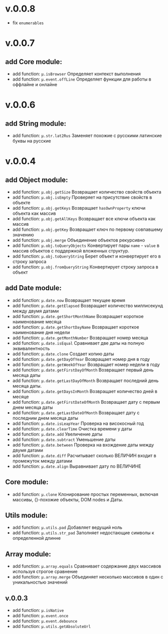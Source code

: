 # v.0.0.8
- fix `enumerables`

# v.0.0.7

## add Core module:

- add function: `µ.isBrowser`	Определяет контекст выполнения
- add function: `µ.event.offLine`	Определяет функции для работы в оффлайне и онлайне


# v.0.0.6

## add String module:

- add function: `µ.str.lat2Rus`	Заменяет похожие с русскими латинские буквы на русские


# v.0.0.4

## add Object module:

  - add function: `µ.obj.getSize`	Возвращает количество свойств объекта
  - add function: `µ.obj.isEmpty`	Проверяет на присутствие свойств в объекте
  - add function: `µ.obj.getKeys`	Возвращает `hasOwnProperty` ключи объекта как массив
  - add function: `µ.obj.getAllKeys`	Возвращает все ключи объекта как массив
  - add function: `µ.obj.getKey`	Возвращает ключ по первому совпавшему значению
  - add function: `µ.obj.merge`	Объединение объектов рекурсивно
  - add function: `µ.obj.toQueryObjects`	Конвертирует пары `name` - `value` в массив объектов с поддержкой вложенных структур.
  - add function: `µ.obj.toQueryString`	Берет объект и конвертирует его в строку запроса
  - add function: `µ.obj.fromQueryString`	Конвертирует строку запроса в объект


## add Date module:

  - add function: `µ.date.now`	Возвращает текущее время
  - add function: `µ.date.getElapsed`	Возвращает количество миллисекунд между двумя датами
  - add function: `µ.date.getShortMonthName`	Возвращает короткое наименование месяца
  - add function: `µ.date.getShortDayName`	Возвращает короткое наименование дня недели
  - add function: `µ.date.getMonthNumber`	Возвращает номер месяца
  - add function: `µ.date.isEqual`	Сравнивает две даты на полную эквивалентность
  - add function: `µ.date.clone`	Создает копию даты
  - add function: `µ.date.getDayOfYear`	Возвращает номер дня в году
  - add function: `µ.date.getWeekOfYear`	Возвращает номер недели в году
  - add function: `µ.date.getFirstDayOfMonth`	Возвращает первый день месяца даты
  - add function: `µ.date.getLastDayOfMonth`	Возвращает последний день месяца даты.
  - add function: `µ.date.getDaysInMonth`	Возвращает количество дней в месяце
  - add function: `µ.date.getFirstDateOfMonth`	Возвращает дату с первым днем месяца даты
  - add function: `µ.date.getLastDateOfMonth`	Возвращает дату с последним днем месяца даты
  - add function: `µ.date.isLeapYear`	Проверка на високосный год
  - add function: `µ.date.clearTime`	Очистка времени у даты
  - add function: `µ.date.add`	Увеличение даты
  - add function: `µ.date.subtract`	Уменьшение даты
  - add function: `µ.date.between`	Проверка на вхождение даты между двумя датами
  - add function: `µ.date.diff`	Расчитывает сколько ВЕЛИЧИН входит в промежуток между датами
  - add function: `µ.date.align`	Выравнивает дату по ВЕЛИЧИНЕ



## Core module:
 - add function: `µ.clone`	Клонирование простых переменных, включая массивы, {}-похожие объекты, DOM nodes и Даты.
  

## Utils module:
 - add function: `µ.utils.pad`	Добавляет ведущий ноль
 - add function: `µ.utils.str_pad`	Заполняет недостающие символы к определенной длинне


## Array module:
 - add function: `µ.array.equals`	Сравнивает содержание двух массивов используя строгое сравнение
 - add function: `µ.array.merge`	Объединяет несколько массивов в один с уникальностью значений



## v.0.0.3
 - add function: `µ.isNative`
 - add function: `µ.event.once`
 - add function: `µ.event.debounce`
 - add function: `µ.utils.getAbsoluteUrl`
